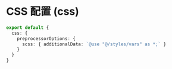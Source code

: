 # CSS 配置 (css)

```ts
export default {
  css: {
    preprocessorOptions: {
      scss: { additionalData: `@use "@/styles/vars" as *;` }
    }
  }
}
```

